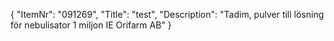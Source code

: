 {
  "ItemNr": "091269",
  "Title": "test",
  "Description": "Tadim, pulver till lösning för nebulisator 1 miljon IE Orifarm AB"
}